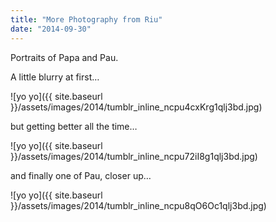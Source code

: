 ```yaml
---
title: "More Photography from Riu"
date: "2014-09-30"
---
```


Portraits of Papa and Pau.

A little blurry at first…

![yo yo]({{ site.baseurl }}/assets/images/2014/tumblr_inline_ncpu4cxKrg1qlj3bd.jpg)

but getting better all the time…

![yo yo]({{ site.baseurl }}/assets/images/2014/tumblr_inline_ncpu72iI8g1qlj3bd.jpg)

and finally one of Pau, closer up…

![yo yo]({{ site.baseurl }}/assets/images/2014/tumblr_inline_ncpu8qO6Oc1qlj3bd.jpg)
